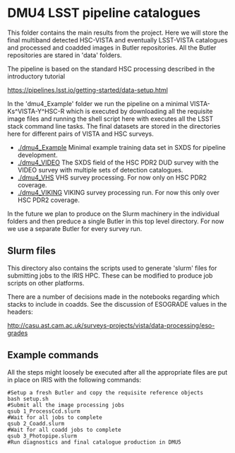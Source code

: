 # DMU4 LSST pipeline catalogues

This folder contains the main results from the project. Here we will store the final multiband detected HSC-VISTA and eventually LSST-VISTA catalogues and processed and coadded images in Butler repositories. All the Butler repositories are stared in 'data' folders.

The pipeline is based on the standard HSC processing described in the introductory tutorial

https://pipelines.lsst.io/getting-started/data-setup.html

In the 'dmu4_Example' folder we run the pipeline on a minimal VISTA-Ks^VISTA-Y^HSC-R which is executed by downloading all the requisite image files and running the shell script here with executes all the LSST stack command line tasks. The final datasets are stored in the directories here for different pairs of VISTA and HSC surveys.

- [./dmu4_Example](./dmu4_Example) Minimal example training data set in SXDS for pipeline development.
- [./dmu4_VIDEO](./dmu4_VIDEO) The SXDS field of the HSC PDR2 DUD survey with the VIDEO survey with multiple sets of detection catalogues.
- [./dmu4_VHS](./dmu4_VHS) VHS survey processing. For now only on HSC PDR2 coverage.
- [./dmu4_VIKING](./dmu4_VIKING) VIKING survey processing run. For now this only over HSC PDR2 coverage.

In the future we plan to produce on the Slurm machinery in the individual folders and then preduce a single Butler in this top level directory. 
For now we use a separate Butler for every survey run.

## Slurm files
This directory also contains the scripts used to generate 'slurm' files for submitting jobs to the IRIS HPC. These can be modified to produce job scripts on other platforms.

There are a number of decisions made in the notebooks regarding which stacks to include in coadds. See the discussion of ESOGRADE values in the headers:

http://casu.ast.cam.ac.uk/surveys-projects/vista/data-processing/eso-grades

## Example commands

All the steps might loosely be executed after all the appropriate files are put in place  on IRIS with the following commands:

```Shell
#Setup a fresh Butler and copy the requisite reference objects
bash setup.sh
#Submit all the image processing jobs
qsub 1_ProcessCcd.slurm
#Wait for all jobs to complete
qsub 2_Coadd.slurm
#Wait for all coadd jobs to complete
qsub 3_Photopipe.slurm
#Run diagnostics and final catalogue production in DMU5
```

